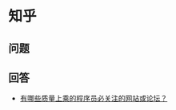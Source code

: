# 知乎

## 问题

## 回答

- [有哪些质量上乘的程序员必关注的网站或论坛？](https://www.zhihu.com/question/22525413/answer/206003596)

